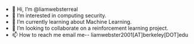 - 👋 Hi, I’m @liamwebsterreal
- 👀 I’m interested in computing security.
- 🌱 I’m currently learning about Machine Learning.
- 💞️ I’m looking to collaborate on a reinforcement learning project.
- 📫 How to reach me email me-- liamwebster2001[AT]berkeley[DOT]edu

<!---
liamwebsterreal/liamwebsterreal is a ✨ special ✨ repository because its `README.md` (this file) appears on your GitHub profile.
You can click the Preview link to take a look at your changes.
--->
